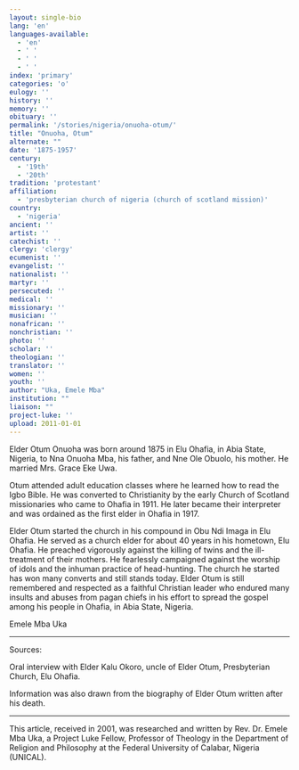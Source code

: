 ```yaml
---
layout: single-bio
lang: 'en'
languages-available:
  - 'en'
  - ' '
  - ' '
  - ' '
index: 'primary'
categories: 'o'
eulogy: ''
history: ''
memory: ''
obituary: ''
permalink: '/stories/nigeria/onuoha-otum/'
title: "Onuoha, Otum"
alternate: ""
date: '1875-1957'
century:
  - '19th'
  - '20th'
tradition: 'protestant'
affiliation:
  - 'presbyterian church of nigeria (church of scotland mission)'
country:
  - 'nigeria'
ancient: ''
artist: ''
catechist: ''
clergy: 'clergy'
ecumenist: ''
evangelist: ''
nationalist: ''
martyr: ''
persecuted: ''
medical: ''
missionary: ''
musician: ''
nonafrican: ''
nonchristian: ''
photo: ''
scholar: ''
theologian: ''
translator: ''
women: ''
youth: ''
author: "Uka, Emele Mba"
institution: ""
liaison: ""
project-luke: ''
upload: 2011-01-01
---
```




Elder Otum Onuoha was born around 1875 in Elu Ohafia, in Abia State, Nigeria, to Nna Onuoha Mba, his father, and Nne Ole Obuolo, his mother.  He married Mrs. Grace Eke Uwa.

Otum attended adult education classes where he learned how to read the Igbo Bible.  He was converted to Christianity by the early Church of Scotland missionaries who came to Ohafia in 1911.  He later became their interpreter and was ordained as the first elder in Ohafia in 1917.

Elder Otum started the church in his compound in Obu Ndi Imaga in Elu Ohafia.  He served as a church elder for about 40 years in his hometown, Elu Ohafia.  He preached vigorously against the killing of twins and the ill-treatment of their mothers.  He fearlessly campaigned  against the worship of idols  and the inhuman practice of head-hunting. The church he started has won many converts and still stands today. Elder Otum is still remembered  and respected as a faithful Christian leader who endured many insults and abuses from pagan chiefs in his effort to spread the gospel among his people in Ohafia, in Abia State, Nigeria.

Emele Mba Uka

---

Sources:

Oral interview with Elder Kalu Okoro, uncle of Elder Otum, Presbyterian Church, Elu Ohafia.

Information was also drawn from the biography of Elder Otum written after his death.

---

This article, received in 2001, was researched and written by Rev. Dr. Emele Mba Uka, a Project Luke Fellow, Professor of Theology in the Department of Religion and Philosophy at the Federal University of Calabar, Nigeria (UNICAL).
